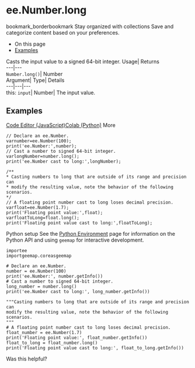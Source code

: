  
#  ee.Number.long
bookmark_borderbookmark Stay organized with collections  Save and categorize content based on your preferences.
  * On this page
  * [Examples](https://developers.google.com/earth-engine/apidocs/ee-number-long#examples)


Casts the input value to a signed 64-bit integer. 
Usage| Returns  
---|---  
`Number.long()`| Number  
Argument| Type| Details  
---|---|---  
this: `input`| Number| The input value.  
## Examples
[Code Editor (JavaScript)](https://developers.google.com/earth-engine/apidocs/ee-number-long#code-editor-javascript-sample)[Colab (Python)](https://developers.google.com/earth-engine/apidocs/ee-number-long#colab-python-sample) More
```
// Declare an ee.Number.
varnumber=ee.Number(100);
print('ee.Number:',number);
// Cast a number to signed 64-bit integer.
varlongNumber=number.long();
print('ee.Number cast to long:',longNumber);

/**
* Casting numbers to long that are outside of its range and precision can
* modify the resulting value, note the behavior of the following scenarios.
*/
// A floating point number cast to long loses decimal precision.
varfloat=ee.Number(1.7);
print('Floating point value:',float);
varfloatToLong=float.long();
print('Floating point value cast to long:',floatToLong);
```
Python setup
See the [ Python Environment](https://developers.google.com/earth-engine/guides/python_install) page for information on the Python API and using `geemap` for interactive development.
```
importee
importgeemap.coreasgeemap
```
```
# Declare an ee.Number.
number = ee.Number(100)
print('ee.Number:', number.getInfo())
# Cast a number to signed 64-bit integer.
long_number = number.long()
print('ee.Number cast to long:', long_number.getInfo())

"""Casting numbers to long that are outside of its range and precision can
modify the resulting value, note the behavior of the following scenarios.
"""
# A floating point number cast to long loses decimal precision.
float_number = ee.Number(1.7)
print('Floating point value:', float_number.getInfo())
float_to_long = float_number.long()
print('Floating point value cast to long:', float_to_long.getInfo())
```

Was this helpful?
